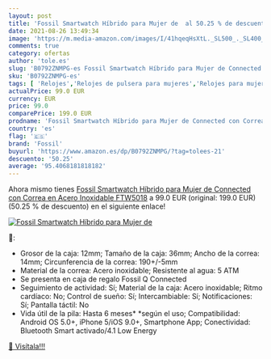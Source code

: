 ```yaml
---
layout: post
title: 'Fossil Smartwatch Híbrido para Mujer de  al 50.25 % de descuento'
date: 2021-08-26 13:49:34
image: 'https://m.media-amazon.com/images/I/41hqeqHsXtL._SL500_._SL400_.jpg'
comments: true
category: ofertas
author: 'tole.es'
slug: 'B0792ZNMPG-es Fossil Smartwatch Híbrido para Mujer de Connected con...'
sku: 'B0792ZNMPG-es'
tags: [ 'Relojes','Relojes de pulsera para mujeres','Relojes para mujer','fossil','smartwatch', ]
actualPrice: 99.0 EUR
currency: EUR
price: 99.0
comparePrice: 199.0 EUR
prodname: 'Fossil Smartwatch Híbrido para Mujer de Connected con Correa en Acero Inoxidable FTW5018'
country: 'es'
flag: '🇪🇸'
brand: 'Fossil'
buyurl: 'https://www.amazon.es/dp/B0792ZNMPG/?tag=tolees-21'
descuento: '50.25'
average: '95.4068181818182'
---
```


Ahora mismo tienes [Fossil Smartwatch Híbrido para Mujer de Connected con Correa en Acero Inoxidable FTW5018](https://www.amazon.es/dp/B0792ZNMPG/?tag=tolees-21) a 99.0 EUR (original: 199.0 EUR) (50.25 %  de descuento) en el siguiente enlace!

[![Fossil Smartwatch Híbrido para Mujer de ](https://m.media-amazon.com/images/I/41hqeqHsXtL._SL500_._SL400_.jpg)](https://www.amazon.es/dp/B0792ZNMPG/?tag=tolees-21)

🔎:

- Grosor de la caja: 12mm; Tamaño de la caja: 36mm; Ancho de la correa: 14mm; Circunferencia de la correa: 190+/-5mm
- Material de la correa: Acero inoxidable; Resistente al agua: 5 ATM
- Se presenta en caja de regalo Fossil Q Connected
- Seguimiento de actividad: Sí; Material de la caja: Acero inoxidable; Ritmo cardíaco: No; Control de sueño: Sí; Intercambiable: Sí; Notificaciones: Sí; Pantalla táctil: No
- Vida útil de la pila: Hasta 6 meses* *según el uso; Compatibilidad: Android OS 5.0+, iPhone 5/iOS 9.0+, Smartphone App; Conectividad: Bluetooth Smart activado/4.1 Low Energy

[🛒 Visítala!!!](https://www.amazon.es/dp/B0792ZNMPG/?tag=tolees-21)

